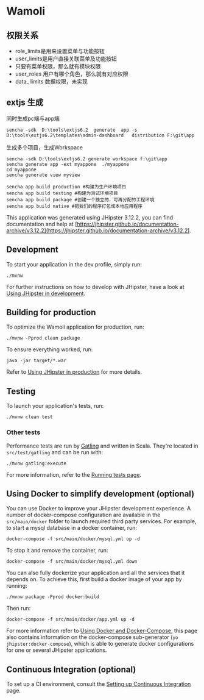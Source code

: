 # Wamoli

## 权限关系

 * role_limits是用来设置菜单与功能按钮
 * user_limits是用户直接关联菜单及功能按钮
 * 只要有菜单权限，那么就有模块权限
 * user_roles 用户有哪个角色，那么就有对应权限
 * data_ limits 数据权限，未实现

## extjs 生成
  同时生成pc端与app端
  
    sencha -sdk  D:\tools\extjs6.2  generate  app -s D:\tools\extjs6.2\templates\admin-dashboard   distribution F:\git\app
  
  生成多个项目，生成Workspace
  
    sencha -sdk D:\tools\extjs6.2 generate workspace f:\git\app
    sencha generate app -ext myappone  ./myappone
    cd myappone 
    sencha generate view myview
    
    sencha app build production #构建为生产环境项目 
    sencha app build testing #构建为测试环境项目
    sencha app build package #创建一个独立的，可再分配的工程环境
    sencha app build native #把我们的程序打包成本地应用程序
    
This application was generated using JHipster 3.12.2, you can find documentation and help at [https://jhipster.github.io/documentation-archive/v3.12.2](https://jhipster.github.io/documentation-archive/v3.12.2).

## Development

To start your application in the dev profile, simply run:

    ./mvnw


For further instructions on how to develop with JHipster, have a look at [Using JHipster in development][].

## Building for production

To optimize the Wamoli application for production, run:

    ./mvnw -Pprod clean package

To ensure everything worked, run:

    java -jar target/*.war


Refer to [Using JHipster in production][] for more details.

## Testing

To launch your application's tests, run:

    ./mvnw clean test
### Other tests

Performance tests are run by [Gatling][] and written in Scala. They're located in `src/test/gatling` and can be run with:

    ./mvnw gatling:execute

For more information, refer to the [Running tests page][].

## Using Docker to simplify development (optional)

You can use Docker to improve your JHipster development experience. A number of docker-compose configuration are available in the `src/main/docker` folder to launch required third party services.
For example, to start a mysql database in a docker container, run:

    docker-compose -f src/main/docker/mysql.yml up -d

To stop it and remove the container, run:

    docker-compose -f src/main/docker/mysql.yml down

You can also fully dockerize your application and all the services that it depends on.
To achieve this, first build a docker image of your app by running:

    ./mvnw package -Pprod docker:build

Then run:

    docker-compose -f src/main/docker/app.yml up -d

For more information refer to [Using Docker and Docker-Compose][], this page also contains information on the docker-compose sub-generator (`yo jhipster:docker-compose`), which is able to generate docker configurations for one or several JHipster applications.

## Continuous Integration (optional)

To set up a CI environment, consult the [Setting up Continuous Integration][] page.

[JHipster Homepage and latest documentation]: https://jhipster.github.io
[JHipster 3.12.2 archive]: https://jhipster.github.io/documentation-archive/v3.12.2

[Using JHipster in development]: https://jhipster.github.io/documentation-archive/v3.12.2/development/
[Using Docker and Docker-Compose]: https://jhipster.github.io/documentation-archive/v3.12.2/docker-compose
[Using JHipster in production]: https://jhipster.github.io/documentation-archive/v3.12.2/production/
[Running tests page]: https://jhipster.github.io/documentation-archive/v3.12.2/running-tests/
[Setting up Continuous Integration]: https://jhipster.github.io/documentation-archive/v3.12.2/setting-up-ci/

[Gatling]: http://gatling.io/
